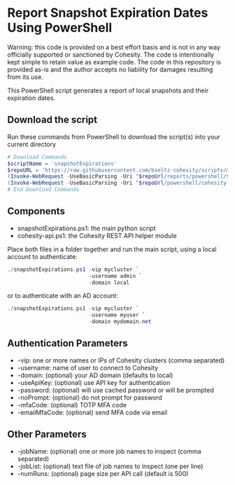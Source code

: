 # Report Snapshot Expiration Dates Using PowerShell

Warning: this code is provided on a best effort basis and is not in any way officially supported or sanctioned by Cohesity. The code is intentionally kept simple to retain value as example code. The code in this repository is provided as-is and the author accepts no liability for damages resulting from its use.

This PowerShell script generates a report of local snapshots and their expiration dates.

## Download the script

Run these commands from PowerShell to download the script(s) into your current directory

```powershell
# Download Commands
$scriptName = 'snapshotExpirations'
$repoURL = 'https://raw.githubusercontent.com/bseltz-cohesity/scripts/master'
(Invoke-WebRequest -UseBasicParsing -Uri "$repoUrl/reports/powershell/$scriptName/$scriptName.ps1").content | Out-File "$scriptName.ps1"; (Get-Content "$scriptName.ps1") | Set-Content "$scriptName.ps1"
(Invoke-WebRequest -UseBasicParsing -Uri "$repoUrl/powershell/cohesity-api/cohesity-api.ps1").content | Out-File cohesity-api.ps1; (Get-Content cohesity-api.ps1) | Set-Content cohesity-api.ps1
# End Download Commands
```

## Components

* snapshotExpirations.ps1: the main python script
* cohesity-api.ps1: the Cohesity REST API helper module

Place both files in a folder together and run the main script, using a local account to authenticate:

```powershell
./snapshotExpirations.ps1 -vip mycluster `
                          -username admin `
                          -domain local
```

or to authenticate with an AD account:

```powershell
./snapshotExpirations.ps1 -vip mycluster `
                          -username myuser `
                          -domain mydomain.net
```

## Authentication Parameters

* -vip: one or more names or IPs of Cohesity clusters (comma separated)
* -username: name of user to connect to Cohesity
* -domain: (optional) your AD domain (defaults to local)
* -useApiKey: (optional) use API key for authentication
* -password: (optional) will use cached password or will be prompted
* -noPrompt: (optional) do not prompt for password
* -mfaCode: (optional) TOTP MFA code
* -emailMfaCode: (optional) send MFA code via email

## Other Parameters

* -jobName: (optional) one or more job names to inspect (comma separated)
* -jobList: (optional) text file of job names to inspect (one per line)
* -numRuns: (optional) page size per API call (default is 500)

